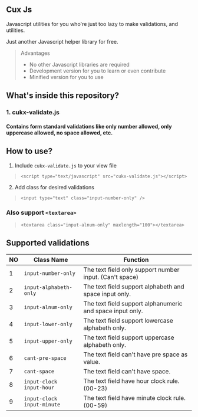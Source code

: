 ## Cux Js

Javascript utilities for you who're just too lazy to make validations, and utilities.

Just another Javascript helper library for free.

> Advantages
> * No other Javascript libraries are required
> * Development version for you to learn or even contribute
> * Minified version for you to use

## What's inside this repository?

### 1. cukx-validate.js
#### Contains form standard validations like only number allowed, only uppercase allowed, no space allowed, etc.

## How to use?

1. Include `cukx-validate.js` to your view file

> `<script type="text/javascript" src="cukx-validate.js"></script>`

2. Add class for desired validations

> `<input type="text" class="input-number-only" />`

### Also support `<textarea>`

> `<textarea class="input-alnum-only" maxlength="100"></textarea>`

## Supported validations

| NO | Class Name | Function |
|---|---|---|
| 1 | `input-number-only` | The text field only support number input. (Can't space) |
| 2 | `input-alphabeth-only` | The text field support alphabeth and space input only. |
| 3 | `input-alnum-only` | The text field support alphanumeric and space input only. |
| 4 | `input-lower-only` | The text field support lowercase alphabeth only. |
| 5 | `input-upper-only` | The text field support uppercase alphabeth only. |
| 6 | `cant-pre-space` | The text field can't have pre space as value. |
| 7 | `cant-space` | The text field can't have space. |
| 8 | `input-clock input-hour` | The text field have hour clock rule. (00-23) |
| 9 | `input-clock input-minute` | The text field have minute clock rule. (00-59) |
